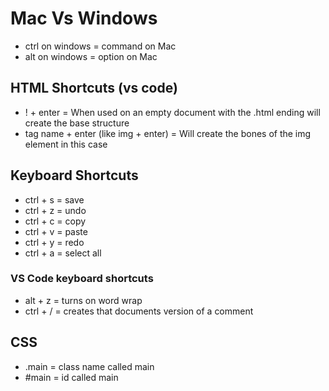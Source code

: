# Mac Vs Windows
- ctrl on windows = command on Mac
- alt on windows = option on Mac

## HTML Shortcuts (vs code)

- ! + enter = When used on an empty document with the .html ending will create the base structure
- tag name + enter (like img + enter) = Will create the bones of the img element in this case

## Keyboard Shortcuts
- ctrl + s = save
- ctrl + z = undo
- ctrl + c = copy
- ctrl + v = paste
- ctrl + y = redo
- ctrl + a = select all

### VS Code keyboard shortcuts
- alt + z = turns on word wrap
- ctrl + / = creates that documents version of a comment

## CSS 
- .main = class name called main
- #main = id called main